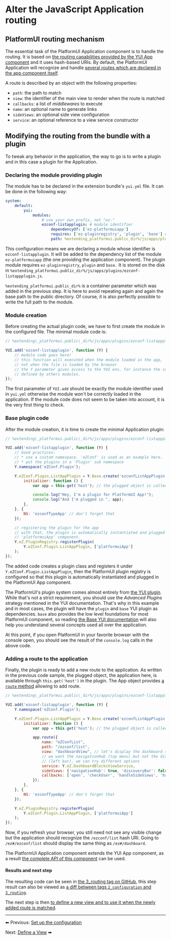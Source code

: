 # Alter the JavaScript Application routing

## PlatformUI routing mechanism

The essential task of the PlatformUI Application component is to handle the routing. It is based on
[the routing capabilities provided by the YUI App component](http://yuilibrary.com/yui/docs/app/#hash-based-urls-only)
and it uses hash-based URIs. By default, the PlatformUI Application will recognize and handle
[several routes which are declared in the app component itself](https://github.com/ezsystems/PlatformUIBundle/blob/v1.13.5/Resources/public/js/apps/ez-platformuiapp.js#L904).

A route is described by an object with the following properties:

- `path`: the path to match
- `view`: the identifier of the main view to render when the route is matched
- `callbacks`: a list of *middlewares* to execute
- `name`: an optional name to generate links
- `sideViews`: an optional side view configuration
- `service`: an optional reference to a view service constructor

## Modifying the routing from the bundle with a plugin

To tweak any behavior in the application, the way to go is to write a plugin and in this case a plugin for the Application.

### Declaring the module providing plugin

The module has to be declared in the extension bundle's `yui.yml` file. It can be done in the following way:

``` yaml
system:
    default:
        yui:
            modules:
                # use your own prefix, not "ez-"
                ezconf-listapplugin: # module identifier
                    dependencyOf: ['ez-platformuiapp']
                    requires: ['ez-pluginregistry', 'plugin', 'base'] # depends on the plugin code
                    path: %extending_platformui.public_dir%/js/apps/plugins/ezconf-listappplugin.js
```

This configuration means we are declaring a module whose identifier is `ezconf-listapplugin`.
It will be added to the dependency list of the module `ez-platformuiapp` (the one providing the application component).
The plugin module requires `ez-pluginregistry`, `plugin` and `base.`
It is stored on the disk in `%extending_platformui.public_dir%/js/apps/plugins/ezconf-listappplugin.js`.

`%extending_platformui.public_dir%` is a container parameter which was added in the previous step.
It is here to avoid repeating again and again the base path to the public directory.
Of course, it is also perfectly possible to write the full path to the module.

### Module creation

Before creating the actual plugin code, we have to first create the module in the configured file. The minimal module code is:

``` js
// %extending\_platformui.public\_dir%/js/apps/plugins/ezconf-listappplugin.js

YUI.add('ezconf-listapplugin', function (Y) {
    // module code goes here!
    // this function will executed when the module loaded in the app,
    // not when the file is loaded by the browser
    // the Y parameter gives access to the YUI env, for instance the components
    // defined by others modules.
});
```

The first parameter of `YUI.add` should be exactly the module identifier used in `yui.yml`
otherwise the module won't be correctly loaded in the application.
If the module code does not seem to be taken into account, it is the very first thing to check.

### Base plugin code

After the module creation, it is time to create the minimal Application plugin:

``` js
// %extending\_platformui.public\_dir%/js/apps/plugins/ezconf-listappplugin.js

YUI.add('ezconf-listapplugin', function (Y) {
    // Good practices:
    // * use a custom namespace. 'eZConf' is used as an example here.
    // * put the plugins in a 'Plugin' sub namespace
    Y.namespace('eZConf.Plugin');

    Y.eZConf.Plugin.ListAppPlugin = Y.Base.create('ezconfListAppPlugin', Y.Plugin.Base, [], {
        initializer: function () {
            var app = this.get('host'); // the plugged object is called host

            console.log("Hey, I'm a plugin for PlatformUI App!");
            console.log("And I'm plugged in ", app);
        },
    }, {
        NS: 'ezconfTypeApp' // don't forget that
    });

    // registering the plugin for the app
    // with that, the plugin is automatically instantiated and plugged in
    // 'platformuiApp' component.
    Y.eZ.PluginRegistry.registerPlugin(
        Y.eZConf.Plugin.ListAppPlugin, ['platformuiApp']
    );
});
```

The added code creates a plugin class and registers it under `Y.eZConf.Plugin.ListAppPlugin`,
then the PlatformUI plugin registry is configured so that this plugin is automatically instantiated and plugged in the PlatformUI App component.

The PlatformUI's plugin system comes almost entirely from [the YUI plugin](http://yuilibrary.com/yui/docs/plugin/).
While that's not a strict requirement, you should use the *Advanced Plugins* strategy mentioned in the YUI documentation.
That's why in this example and in most cases, the plugin will have the `plugin` and `base` YUI plugin as dependencies.
`base` also provides the low level foundations for most PlatformUI component,
so reading [the Base YUI documentation](http://yuilibrary.com/yui/docs/base/) will also help you understand several concepts used all over the application.

At this point, if you open PlatformUI in your favorite browser with the console open,
you should see the result of the `console.log` calls in the above code.

### Adding a route to the application

Finally, the plugin is ready to add a new route to the application.
As written in the previous code sample, the plugged object, the application here, is available through `this.get('host')` in the plugin.
The App object provides [a `route` method](http://yuilibrary.com/yui/docs/api/classes/App.html#method_route) allowing to add route.

``` js
// %extending\_platformui.public\_dir%/js/apps/plugins/ezconf-listappplugin.js

YUI.add('ezconf-listapplugin', function (Y) {
    Y.namespace('eZConf.Plugin');

    Y.eZConf.Plugin.ListAppPlugin = Y.Base.create('ezconfListAppPlugin', Y.Plugin.Base, [], {
        initializer: function () {
            var app = this.get('host'); // the plugged object is called host

            app.route({
                name: "eZConfList",
                path: "/ezconf/list",
                view: "dashboardView", // let's display the dashboard since we don't have a custom view... yet :)
                // we want the navigationHub (top menu) but not the discoveryBar
                // (left bar), we can try different options
                service: Y.eZ.DashboardBlocksViewService,
                sideViews: {'navigationHub': true, 'discoveryBar': false},
                callbacks: ['open', 'checkUser', 'handleSideViews', 'handleMainView'],
            });
        },
    }, {
        NS: 'ezconfTypeApp' // don't forget that
    });

    Y.eZ.PluginRegistry.registerPlugin(
        Y.eZConf.Plugin.ListAppPlugin, ['platformuiApp']
    );
});
```

Now, if you refresh your browser, you still need not see any visible change but the application should recognize the `/ezconf/list` hash URI.
Going to `/ez#/ezconf/list` should display the same thing as `/ez#/dashboard`.

The PlatformUI Application component extends the YUI App component, as a result [the complete API of this component](http://yuilibrary.com/yui/docs/api/classes/App.html) can be used.

#### Results and next step

The resulting code can be seen in [the 3\_routing tag on GitHub](https://github.com/ezsystems/ExtendingPlatformUIConferenceBundle/tree/3_routing),
this step result can also be viewed as [a diff between tags `2_configuration` and `3_routing`](https://github.com/ezsystems/ExtendingPlatformUIConferenceBundle/compare/2_configuration...3_routing).

The next step is then [to define a new view and to use it when the newly added route is matched](4_define_a_view.md).

------

⬅ Previous: [Set up the configuration](2_set_up_the_configuration.md)

Next: [Define a View](4_define_a_view.md) ➡

